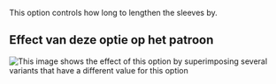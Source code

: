 This option controls how long to lengthen the sleeves by.

## Effect van deze optie op het patroon

![This image shows the effect of this option by superimposing several variants that have a different value for this option](huey_sleevelengthbonus_sample.svg "Effect of this option on the pattern")
